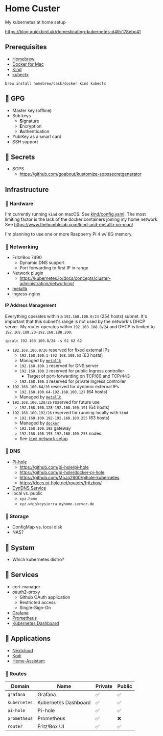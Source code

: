 # Home Custer
My kubernetes at home setup

https://blog.quickbird.uk/domesticating-kubernetes-d49c178ebc41

## Prerequisites

- [Homebrew](https://brew.sh/)
- [Docker for Mac](https://docs.docker.com/docker-for-mac/)
- [Kind](https://kind.sigs.k8s.io/)
- [kubectx](https://github.com/ahmetb/kubectx)

```shell
brew install homebrew/cask/docker kind kubectx
```

## 🚧 GPG

- Master key (offline)
- Sub keys
    - **S**ignature
    - **E**ncryption
    - **A**uthentication
- YubiKey as a smart card
- SSH support

## 🚧 Secrets

- SOPS
    - https://github.com/goabout/kustomize-sopssecretgenerator

## Infrastructure

### 🚧 Hardware

I'm currently running `kind` on macOS.
See [kind/config.yaml](kind/config.yaml).
The most limiting factor is the lack of the docker containers joining my home network.
See https://www.thehumblelab.com/kind-and-metallb-on-mac/.

I'm planning to use one or more Raspberry Pi 4 w/ 8G memory.

### 🚧 Networking

- Fritz!Box 7490
    - Dynamic DNS support
    - Port forwarding to first IP in range
- Network plugin
    - https://kubernetes.io/docs/concepts/cluster-administration/networking/
- [metallb](https://metallb.universe.tf/)
- ingress-nginx

#### IP Address Management

Everything operates within a `192.168.100.0/24` (254 hosts) subnet.
It's important that this subnet's range is not used by the network's DHCP server.
My router operates within `192.168.188.0/24` and DHCP is limited to `192.168.188.20-192.168.188.200`.

```shell
ipcalc 192.168.100.0/24 -s 62 62 62
```

- `192.168.100.0/26` reserved for fixed external IPs
    - `192.168.100.1-192.168.100.63` (63 hosts)
    - Managed by [`metallb`](metallb/metallb-config.yaml)
    - `192.168.100.1` reserved for DNS server
    - `192.168.100.2` reserved for public Ingress controller
       - Target of port-forwarding on TCP/80 and TCP/443
    - `192.168.100.3` reserved for private Ingress controller
- `192.168.100.64/26` reserved for dynamic external IPs
    - `192.168.100.64-192.168.100.127` (64 hosts)
    - Managed by [`metallb`](metallb/metallb-config.yaml)
- `192.168.100.128/26` reserved for future use
    - `192.168.100.128-192.168.100.191` (64 hosts)
- `192.168.100.192/26` reserved for running locally with `kind`
    - `192.168.100.192-192.168.100.255` (63 hosts)
    - Managed by [`docker`](bin/cluster)
    - `192.168.100.192` gateway
    - `192.168.100.193-192.168.100.255` nodes
    - See [`kind` network setup](bin/cluster)

### 🚧 DNS

- [Pi-hole](https://pi-hole.net/)
    - https://github.com/pi-hole/pi-hole
    - https://github.com/pi-hole/docker-pi-hole
    - https://github.com/MoJo2600/pihole-kubernetes
    - https://docs.pi-hole.net/routers/fritzbox/
- [DynDNS Service](https://ddnss.de/)
- local vs. public
    - `xyz.home`
    - `xyz.whiskeysierra.myhome-server.de`
    
### 🚧 Storage

- ConfigMap vs. local disk
- NAS?

## 🚧 System

- Which kubernetes distro?

## 🚧 Services

- cert-manager
- oauth2-proxy
    - Github OAuth application
    - Restricted access
    - Single-Sign-On
- [Grafana](https://grafana.com/)
- [Prometheus](https://prometheus.io/)
- [Kubernetes Dashboard](https://kubernetes.io/docs/tasks/access-application-cluster/web-ui-dashboard/)
  
## 🚧 Applications

- [Nextcloud](https://nextcloud.com/)
- [Kodi](https://kodi.tv/)
- [Home-Assistant](https://www.home-assistant.io/)

### 🚧 Routes

| Domain       | Name                 | Private | Public |
|--------------|----------------------|---------|--------|
| `grafana`    | Grafana              | ✅       | ✅      |
| `kubernetes` | Kubernetes Dashboard | ✅       | ✅      |
| `pi-hole`    | Pi-hole              | ✅       | ✅      |
| `prometheus` | Prometheus           | ✅       | ❌      |
| `router`     | Fritz!Box UI         | ✅       | ✅      |